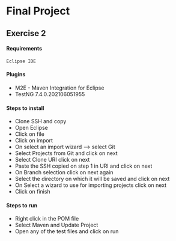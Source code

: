 # Final Project
## Exercise 2

#### Requirements

    Eclipse IDE

#### Plugins

   - M2E - Maven Integration for Eclipse
   - TestNG 7.4.0.202106051955

#### Steps to install

   - Clone SSH and copy
   - Open Eclipse 
   - Click on file
   - Click on import
   - On select an import wizard --> select Git
   - Select Projects from Git and click on next
   - Select Clone URI click on next
   - Paste the SSH copied on step 1 in URI and click on next
   - On Branch selection click on next again
   - Select the directory on which it will be saved and click on next
   - On Select a wizard to use for importing projects click on next
   - Click on finish

#### Steps to run
   - Right click in the POM file
   - Select Maven and Update Project
   - Open any of the test files and click on run
